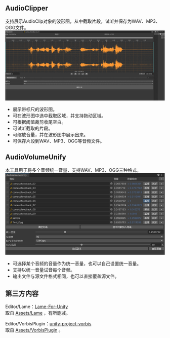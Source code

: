 ## AudioClipper

支持展示AudioClip对象的波形图，从中截取片段，试听并保存为WAV、MP3、OGG文件。  
![AudioClipper](Captures~/AudioClipper.gif)  
* 展示带标尺的波形图。  
* 可在波形图中选中截取区域，并支持拖动区域。  
* 可根据阈值裁剪收尾空白。  
* 可试听截取的片段。  
* 可缩放音量，并在波形图中展示出来。  
* 可保存片段到WAV、MP3、OGG等音频文件。  

## AudioVolumeUnify

本工具用于将多个音频统一音量，支持WAV、MP3、OGG三种格式。  
![AudioVolumeUnify](Captures~/AudioVolumeUnify.jpg)  
* 可选择某个音频的音量作为统一音量，也可以自己设置统一音量。  
* 支持以统一音量试音每个音频。  
* 输出文件与源文件格式相同，也可以直接覆盖源文件。  

## 第三方内容

Editor/Lame：[Lame-For-Unity](https://github.com/3wz/Lame-For-Unity)  
    取自 [Assets/Lame](https://github.com/3wz/Lame-For-Unity/tree/master/Assets/Lame) ，有所删减。  

Editor/VorbisPlugin：[unity-project-vorbis](https://github.com/gindemit/unity-project-vorbis)  
    取自 [Assets/VorbisPlugin](https://github.com/gindemit/unity-project-vorbis/tree/master/UnityClient/Assets/VorbisPlugin) 。  